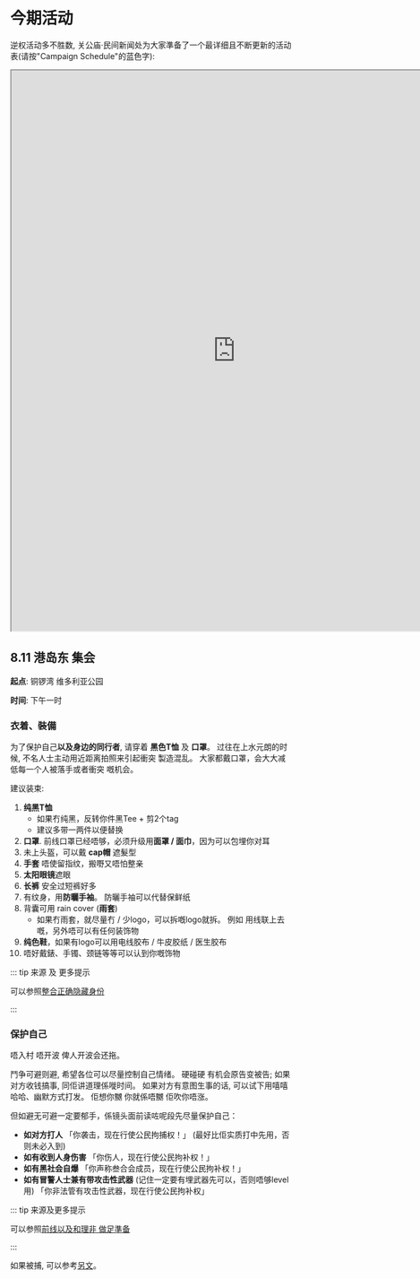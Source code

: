 # 今期活动

逆权活动多不胜数, 关公庙·民间新闻处为大家準备了一个最详细且不断更新的活动表(请按"Campaign Schedule"的蓝色字):

<iframe src="https://docs.google.com/spreadsheets/d/e/2PACX-1vRdrTMYQgTNZ81yw-meyfpjdHL4rWzFTRf-H0qEcjiuG9QjqGk1H47e2sql50EFYflEj-PXX-glXOxm/pubhtml#;embedded=true" width="800" height="1000"></iframe>

## 8.11 港岛东 集会

<Center>

</Center>

**起点**: 铜锣湾 维多利亚公园

**时间**: 下午一时

<!-- **終點**: 櫻桃街公園 -->

<!-- **組織者**: 無組織 -->

<!-- **目的**: 香港人 -->

<!-- ### 如何到集合地方

![](/image/promo/803/803-start.jpg)

### 休息站

![](/image/map/803/803-rests.jpg) -->

### 衣着、裝備

<!-- ![](/image/promo/727/727gear.jpeg) -->
为了保护自己**以及身边的同行者**, 请穿着 **黑色T恤** 及 **口罩**。 过往在上水元朗的时候, 不名人士主动用近距离拍照来引起衝突 製造混乱。 大家都戴口罩，会大大减低每一个人被落手或者衝突 嘅机会。

建议装束:

1. **纯黑T恤**
    * 如果冇纯黑，反转你件黑Tee + 剪2个tag
    * 建议多带一两件以便替换
2. **口罩**.  前线口罩已经唔够，必须升级用**面罩 / 面巾**，因为可以包埋你对耳
3. 未上头盔，可以戴 **cap帽** 遮髮型
4. **手套** 唔使留指纹，搬嘢又唔怕整亲
5. **太阳眼镜**遮眼
6. **长裤** 安全过短裤好多
7. 有纹身，用**防曬手袖**。 防曬手袖可以代替保鲜纸
8. 背囊可用 rain cover (**雨套**)
   * 如果冇雨套，就尽量冇 / 少logo，可以拆嘅logo就拆。 例如 用线联上去嘅，另外唔可以有任何装饰物
9.  **纯色鞋**，如果有logo可以用电线胶布 / 牛皮胶纸 / 医生胶布
10. 唔好戴錶、手镯、颈链等等可以认到你嘅饰物

::: tip 来源 及 更多提示

可以参照[整合正确隐藏身份](https://lihkg.com/thread/1327279)

:::

### 保护自己

唔入村 唔开波 俾人开波会还拖。

鬥争可避则避, 希望各位可以尽量控制自己情绪。 硬碰硬 有机会原告变被告; 如果对方收钱搞事, 同佢讲道理係嘥时间。 如果对方有意图生事的话, 可以试下用嘻嘻哈哈、幽默方式打发。 佢想你嬲 你就係唔嬲 佢吹你唔涨。

但如避无可避一定要郁手，係镜头面前读咗呢段先尽量保护自己：

* **如对方打人** 「你袭击，现在行使公民拘捕权！」 (最好比佢实质打中先用，否则未必入到)
* **如有收到人身伤害** 「你伤人，现在行使公民拘补权！」
* **如有黑社会自爆** 「你声称叁合会成员，现在行使公民拘补权！」
* **如有冒警人士兼有带攻击性武器** (记住一定要有埋武器先可以，否则唔够level用) 「你非法管有攻击性武器，现在行使公民拘补权」

::: tip 来源及更多提示

可以参照[前线以及和理非 做足準备](https://lihkg.com/thread/1334474/page/1)

:::

<!-- ### 求救电话

* **消防处**:  -->

如果被捕, 可以参考[另文](./info/help/)。